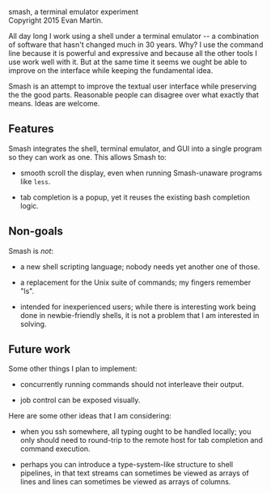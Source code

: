 smash, a terminal emulator experiment  
Copyright 2015 Evan Martin.

All day long I work using a shell under a terminal emulator -- a
combination of software that hasn't changed much in 30 years.  Why?  I
use the command line because it is powerful and expressive and because
all the other tools I use work well with it.  But at the same time it
seems we ought be able to improve on the interface while keeping the
fundamental idea.

Smash is an attempt to improve the textual user interface while
preserving the the good parts.  Reasonable people can disagree over
what exactly that means.  Ideas are welcome.

## Features

Smash integrates the shell, terminal emulator, and GUI into a single
program so they can work as one.  This allows Smash to:

* smooth scroll the display, even when running Smash-unaware programs
  like `less`.

* tab completion is a popup, yet it reuses the existing bash completion logic.

## Non-goals

Smash is *not*:

* a new shell scripting language; nobody needs yet another one of those.

* a replacement for the Unix suite of commands; my fingers remember "ls".

* intended for inexperienced users; while there is interesting work
  being done in newbie-friendly shells, it is not a problem that I
  am interested in solving.

## Future work

Some other things I plan to implement:

* concurrently running commands should not interleave their output.

* job control can be exposed visually.

Here are some other ideas that I am considering:

* when you ssh somewhere, all typing ought to be handled locally; you
  only should need to round-trip to the remote host for tab completion
  and command execution.

* perhaps you can introduce a type-system-like structure to shell
  pipelines, in that text streams can sometimes be viewed as arrays of
  lines and lines can sometimes be viewed as arrays of columns.
